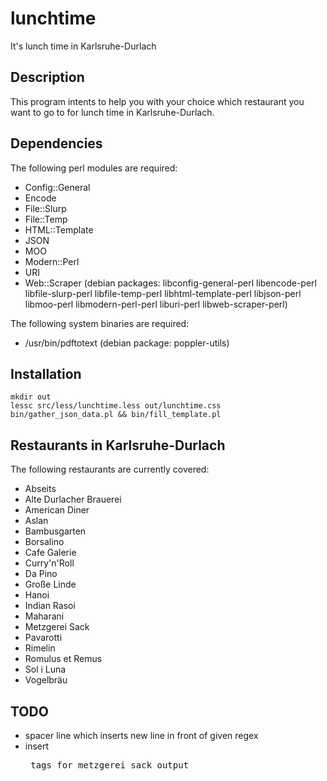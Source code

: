 # lunchtime

It's lunch time in Karlsruhe-Durlach

## Description

This program intents to help you with your choice which restaurant you want to go to for lunch time in Karlsruhe-Durlach.

## Dependencies

The following perl modules are required:
- Config::General
- Encode
- File::Slurp
- File::Temp
- HTML::Template
- JSON
- MOO
- Modern::Perl
- URI
- Web::Scraper
(debian packages: libconfig-general-perl libencode-perl libfile-slurp-perl libfile-temp-perl libhtml-template-perl libjson-perl libmoo-perl libmodern-perl-perl liburi-perl libweb-scraper-perl)

The following system binaries are required:
- /usr/bin/pdftotext (debian package: poppler-utils)

## Installation

    mkdir out
    lessc src/less/lunchtime.less out/lunchtime.css
    bin/gather_json_data.pl && bin/fill_template.pl

## Restaurants in Karlsruhe-Durlach

The following restaurants are currently covered:

- Abseits
- Alte Durlacher Brauerei
- American Diner
- Aslan
- Bambusgarten
- Borsalino
- Cafe Galerie
- Curry'n'Roll
- Da Pino
- Große Linde
- Hanoi
- Indian Rasoi
- Maharani
- Metzgerei Sack
- Pavarotti
- Rimelin
- Romulus et Remus
- Sol i Luna
- Vogelbräu

## TODO

- spacer line which inserts new line in front of given regex
- insert <pre> tags for metzgerei sack output
